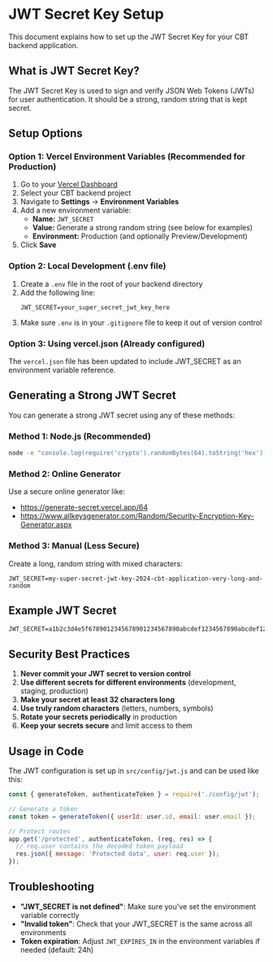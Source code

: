 # JWT Secret Key Setup

This document explains how to set up the JWT Secret Key for your CBT backend application.

## What is JWT Secret Key?

The JWT Secret Key is used to sign and verify JSON Web Tokens (JWTs) for user authentication. It should be a strong, random string that is kept secret.

## Setup Options

### Option 1: Vercel Environment Variables (Recommended for Production)

1. Go to your [Vercel Dashboard](https://vercel.com/dashboard)
2. Select your CBT backend project
3. Navigate to **Settings** → **Environment Variables**
4. Add a new environment variable:
   - **Name:** `JWT_SECRET`
   - **Value:** Generate a strong random string (see below for examples)
   - **Environment:** Production (and optionally Preview/Development)
5. Click **Save**

### Option 2: Local Development (.env file)

1. Create a `.env` file in the root of your backend directory
2. Add the following line:
   ```
   JWT_SECRET=your_super_secret_jwt_key_here
   ```
3. Make sure `.env` is in your `.gitignore` file to keep it out of version control

### Option 3: Using vercel.json (Already configured)

The `vercel.json` file has been updated to include JWT_SECRET as an environment variable reference.

## Generating a Strong JWT Secret

You can generate a strong JWT secret using any of these methods:

### Method 1: Node.js (Recommended)
```bash
node -e "console.log(require('crypto').randomBytes(64).toString('hex'))"
```

### Method 2: Online Generator
Use a secure online generator like:
- https://generate-secret.vercel.app/64
- https://www.allkeysgenerator.com/Random/Security-Encryption-Key-Generator.aspx

### Method 3: Manual (Less Secure)
Create a long, random string with mixed characters:
```
JWT_SECRET=my-super-secret-jwt-key-2024-cbt-application-very-long-and-random
```

## Example JWT Secret
```
JWT_SECRET=a1b2c3d4e5f6789012345678901234567890abcdef1234567890abcdef1234567890abcdef1234567890abcdef1234567890abcdef1234567890abcdef1234567890
```

## Security Best Practices

1. **Never commit your JWT secret to version control**
2. **Use different secrets for different environments** (development, staging, production)
3. **Make your secret at least 32 characters long**
4. **Use truly random characters** (letters, numbers, symbols)
5. **Rotate your secrets periodically** in production
6. **Keep your secrets secure** and limit access to them

## Usage in Code

The JWT configuration is set up in `src/config/jwt.js` and can be used like this:

```javascript
const { generateToken, authenticateToken } = require('./config/jwt');

// Generate a token
const token = generateToken({ userId: user.id, email: user.email });

// Protect routes
app.get('/protected', authenticateToken, (req, res) => {
  // req.user contains the decoded token payload
  res.json({ message: 'Protected data', user: req.user });
});
```

## Troubleshooting

- **"JWT_SECRET is not defined"**: Make sure you've set the environment variable correctly
- **"Invalid token"**: Check that your JWT_SECRET is the same across all environments
- **Token expiration**: Adjust `JWT_EXPIRES_IN` in the environment variables if needed (default: 24h) 